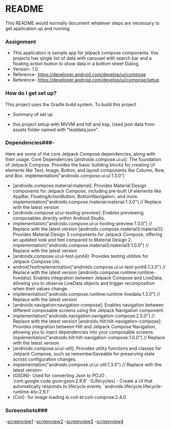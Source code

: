 # README #

This README would normally document whatever steps are necessary to get application up and running.

### Assignment ###

* This application is sample app for jetpack compose components. this projects has
single list of data with carousel with search bar and a floating action button to show data in a bottom sheet Dialog.
* Version- 1.0
* Reference- https://developer.android.com/develop/ui/compose
* Reference- https://developer.android.com/develop/ui/compose/setup


### How do I get set up? ###
This project uses the Gradle build system. To build this project
* Summary of set up
- this project setup with MVVM and hilt and ksp, Used json data from assets folder named with "testdata.json".

### Dependencies###-

Here are some of the core Jetpack Compose dependencies, along with their usage:
Core Dependencies
[androidx.compose.ui:ui]: The foundation of Jetpack Compose. Provides the basic building blocks for creating UI elements like Text, Image, Button, and layout components like Column, Row, and Box.
implementation("androidx.compose.ui:ui:1.3.0")
- [androidx.compose.material:material]: Provides Material Design components for Jetpack Compose, including pre-built UI elements like AppBar, FloatingActionButton, BottomNavigation, and more.
  implementation("androidx.compose.material:material:1.3.0") // Replace with the latest version
 - [androidx.compose.ui:ui-tooling-preview]: Enables previewing composables directly within Android Studio.
- implementation("androidx.compose.ui:ui-tooling-preview:1.3.0") // Replace with the latest version
  [androidx.compose.material3:material3]: Provides Material Design 3 components for Jetpack Compose, offering an updated look and feel compared to Material Design 2.
  implementation("androidx.compose.material3:material3:1.0.0") // Replace with the latest version
- [androidx.compose.ui:ui-test-junit4]: Provides testing utilities for Jetpack Compose UIs.
- androidTestImplementation("androidx.compose.ui:ui-test-junit4:1.3.0") // Replace with the latest version
  [androidx.compose.runtime:runtime-livedata]: Enables integration between Jetpack Compose and LiveData, allowing you to observe LiveData objects and trigger recomposition when their values change.
- implementation("androidx.compose.runtime:runtime-livedata:1.3.0") // Replace with the latest version
- [androidx.navigation:navigation-compose]: Enables navigation between different composable screens using the Jetpack Navigation component.
- implementation("androidx.navigation:navigation-compose:2.5.0") // Replace with the latest version
  [androidx.hilt:hilt-navigation-compose]: Provides integration between Hilt and Jetpack Compose Navigation, allowing you to inject dependencies into your composable screens.
  implementation("androidx.hilt:hilt-navigation-compose:1.0.0") // Replace with the latest version
- [androidx.compose.ui:ui-util]: Provides utility functions and classes for Jetpack Compose, such as rememberSaveable for preserving state across configuration changes.
- implementation("androidx.compose.ui:ui-util:1.3.0") // Replace with the latest version- 
- [GSON]- Used for converting Json to POJO .
'com.google.code.gson:gson:2.8.6'
-[Lifecycles] - Create a UI that automatically responds to lifecycle events.
'androidx.lifecycle.lifecycle-runtime-ktx-2.6.1'
- [Coil]- for image loading
  io.coil-kt:coil-compose:2.4.0




### Screenshots###

-[screenview1](screenshots/Screenview1.png "A list of Data")
-[screenview2](screenshots/screenview2.png "Collapsed View ")
-[screenview3](screenshots/screenview3.png "Filter Data")
-[screenview4](screenshots/screenview3.png "Bottom sheet dialogue")
